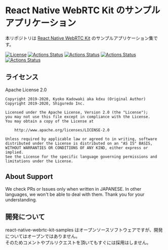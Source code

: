 # React Native WebRTC Kit のサンプルアプリケーション

本リポジトリは [React Native WebRTC Kit](https://github.com/react-native-webrtc-kit/react-native-webrtc-kit) のサンプルアプリケーション集です。

[![License](https://img.shields.io/badge/License-Apache%202.0-blue.svg)](https://opensource.org/licenses/Apache-2.0)
[![Actions Status](https://github.com/react-native-webrtc-kit/react-native-webrtc-kit-samples/workflows/HelloSora-iOS-Test/badge.svg)](https://github.com/react-native-webrtc-kit/react-native-webrtc-kit-samples/actions)
[![Actions Status](https://github.com/react-native-webrtc-kit/react-native-webrtc-kit-samples/workflows/HelloSora-Android-Test/badge.svg)](https://github.com/react-native-webrtc-kit/react-native-webrtc-kit-samples/actions)
[![Actions Status](https://github.com/react-native-webrtc-kit/react-native-webrtc-kit-samples/workflows/HelloAyame-iOS-Test/badge.svg)](https://github.com/shiguredo/react-native-webrtc-kit-samples/actions)
[![Actions Status](https://github.com/react-native-webrtc-kit/react-native-webrtc-kit-samples/workflows/HelloAyame-Android-Test/badge.svg)](https://github.com/shiguredo/react-native-webrtc-kit-samples/actions)

## ライセンス

Apache License 2.0

```
Copyright 2019-2020, Kyoko Kadowaki aka kdxu (Original Author)
Copyright 2019-2020, Shiguredo Inc.

Licensed under the Apache License, Version 2.0 (the "License");
you may not use this file except in compliance with the License.
You may obtain a copy of the License at

    http://www.apache.org/licenses/LICENSE-2.0

Unless required by applicable law or agreed to in writing, software
distributed under the License is distributed on an "AS IS" BASIS,
WITHOUT WARRANTIES OR CONDITIONS OF ANY KIND, either express or implied.
See the License for the specific language governing permissions and
limitations under the License.
```

## About Support

We check PRs or Issues only when written in JAPANESE.
In other languages, we won't be able to deal with them. Thank you for your understanding.

## 開発について

react-native-webrtc-kit-samples はオープンソースソフトウェアですが、開発についてはオープンではありません。  
そのためコメントやプルリクエストを頂いてもすぐには採用はしません。
